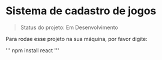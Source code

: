 # Sistema de cadastro de jogos

> Status do projeto: Em Desenvolvimento

Para rodae esse projeto na sua máquina, por favor digite:

'''
npm install react
'''
